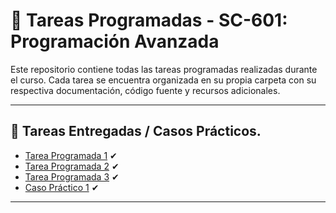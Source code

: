 # 🧠 Tareas Programadas - SC-601: Programación Avanzada

Este repositorio contiene todas las tareas programadas realizadas durante el curso. Cada tarea se encuentra organizada en su propia carpeta con su respectiva documentación, código fuente y recursos adicionales.

---

## 📁 Tareas Entregadas / Casos Prácticos.

- [Tarea Programada 1](./Tarea-Programada-1) ✔
- [Tarea Programada 2](./Tarea-Programada-2) ✔
- [Tarea Programada 3](./Tarea-Programada-3) ✔
- [Caso Práctico 1](./Caso-Práctico-1) ✔

---
